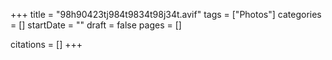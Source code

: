 +++
title = "98h90423tj984t9834t98j34t.avif"
tags = ["Photos"]
categories = []
startDate = ""
draft = false
pages = []

citations = []
+++
